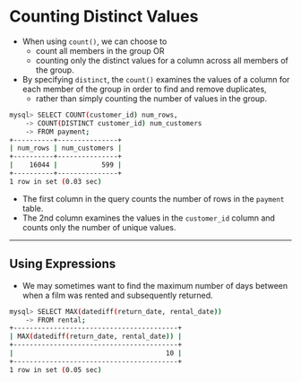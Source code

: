 # Counting Distinct Values

- When using `count()`, we can choose to 
  - count all members in the group OR
  - counting only the distinct values for a column across all members of the group.
- By specifying `distinct`, the `count()` examines the values of a column for each member of the group in order to find and remove duplicates, 
  - rather than simply counting the number of values in the group.

```bash
mysql> SELECT COUNT(customer_id) num_rows,
    -> COUNT(DISTINCT customer_id) num_customers
    -> FROM payment;
+----------+---------------+
| num_rows | num_customers |
+----------+---------------+
|    16044 |           599 |
+----------+---------------+
1 row in set (0.03 sec)
```

- The first column in the query counts the number of rows in the `payment` table.
- The 2nd column examines the values in the `customer_id` column and counts only the number of unique values.

---

## Using Expressions

- We may sometimes want to find the maximum number of days between when a film was rented and subsequently returned.

```bash
mysql> SELECT MAX(datediff(return_date, rental_date))
    -> FROM rental;
+-----------------------------------------+
| MAX(datediff(return_date, rental_date)) |
+-----------------------------------------+
|                                      10 |
+-----------------------------------------+
1 row in set (0.05 sec)
```

